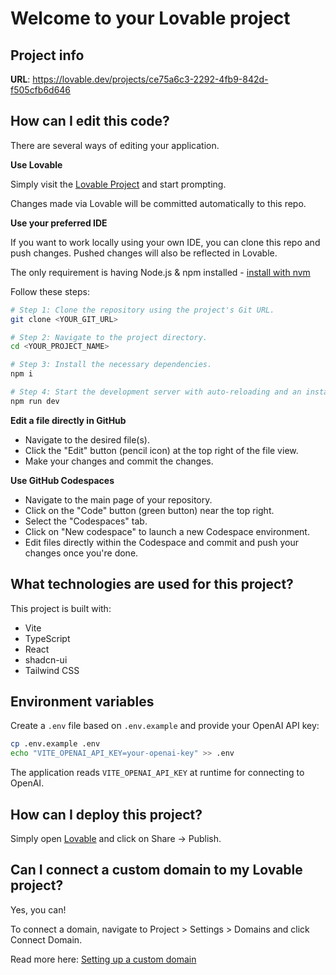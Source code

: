# Welcome to your Lovable project

## Project info

**URL**: https://lovable.dev/projects/ce75a6c3-2292-4fb9-842d-f505cfb6d646

## How can I edit this code?

There are several ways of editing your application.

**Use Lovable**

Simply visit the [Lovable Project](https://lovable.dev/projects/ce75a6c3-2292-4fb9-842d-f505cfb6d646) and start prompting.

Changes made via Lovable will be committed automatically to this repo.

**Use your preferred IDE**

If you want to work locally using your own IDE, you can clone this repo and push changes. Pushed changes will also be reflected in Lovable.

The only requirement is having Node.js & npm installed - [install with nvm](https://github.com/nvm-sh/nvm#installing-and-updating)

Follow these steps:

```sh
# Step 1: Clone the repository using the project's Git URL.
git clone <YOUR_GIT_URL>

# Step 2: Navigate to the project directory.
cd <YOUR_PROJECT_NAME>

# Step 3: Install the necessary dependencies.
npm i

# Step 4: Start the development server with auto-reloading and an instant preview.
npm run dev
```

**Edit a file directly in GitHub**

- Navigate to the desired file(s).
- Click the "Edit" button (pencil icon) at the top right of the file view.
- Make your changes and commit the changes.

**Use GitHub Codespaces**

- Navigate to the main page of your repository.
- Click on the "Code" button (green button) near the top right.
- Select the "Codespaces" tab.
- Click on "New codespace" to launch a new Codespace environment.
- Edit files directly within the Codespace and commit and push your changes once you're done.

## What technologies are used for this project?

This project is built with:

- Vite
- TypeScript
- React
- shadcn-ui
- Tailwind CSS

## Environment variables

Create a `.env` file based on `.env.example` and provide your OpenAI API key:

```sh
cp .env.example .env
echo "VITE_OPENAI_API_KEY=your-openai-key" >> .env
```

The application reads `VITE_OPENAI_API_KEY` at runtime for connecting to OpenAI.

## How can I deploy this project?

Simply open [Lovable](https://lovable.dev/projects/ce75a6c3-2292-4fb9-842d-f505cfb6d646) and click on Share -> Publish.

## Can I connect a custom domain to my Lovable project?

Yes, you can!

To connect a domain, navigate to Project > Settings > Domains and click Connect Domain.

Read more here: [Setting up a custom domain](https://docs.lovable.dev/tips-tricks/custom-domain#step-by-step-guide)
